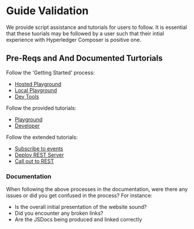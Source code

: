 # Guide Validation

We provide script assistance and tutorials for users to follow. It is essential that these tuorials may be followed by a user such that their intial experience with Hyperledger Composer is positive one.

## Pre-Reqs and And Documented Turtorials

Follow the 'Getting Started' process:
 - [Hosted Playground](https://hyperledger.github.io/composer/getting-started/getting-started-with-playground.html)
 - [Local Playground](https://hyperledger.github.io/composer/getting-started/using-playground-locally.html)
 - [Dev Tools](https://hyperledger.github.io/composer/getting-started/development-tools.html)

Follow the provided tutorials:
 - [Playground](https://hyperledger.github.io/composer/tutorials/playground-guide.html)
 - [Developer](https://hyperledger.github.io/composer/tutorials/developer-guide.html)

Follow the extended tutorials:
 - [Subscribe to events](https://hyperledger.github.io/composer/applications/subscribing-to-events.html)
 - [Deploy REST Server](https://hyperledger.github.io/composer/integrating/deploying-the-rest-server.html)
 - [Call out to REST](https://hyperledger.github.io/composer/integrating/call-out.html)

### Documentation
When following the above processes in the documentation, were there any issues or did you get confused in the process? For instance:
 - Is the overall initial presentation of the website sound?  
 - Did you encounter any broken links?
 - Are the JSDocs being produced and linked correctly